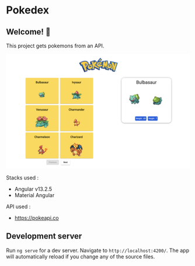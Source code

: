 # Pokedex

## Welcome! 👋

This project gets pokemons from an API.

![Design preview ](./resources/design/desktop-preview.png)


Stacks used :
- Angular v13.2.5
- Material Angular

API used : 
- https://pokeapi.co



## Development server
Run `ng serve` for a dev server. Navigate to `http://localhost:4200/`. The app will automatically reload if you change any of the source files.

